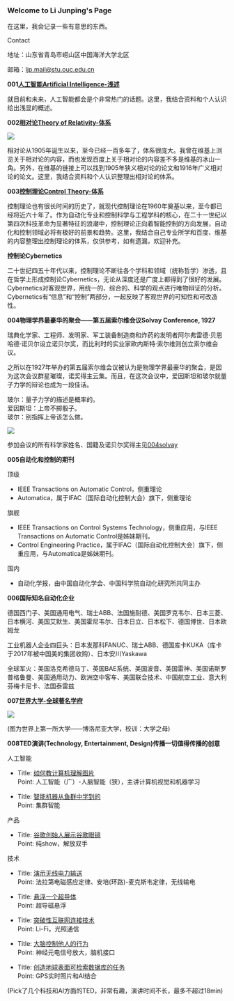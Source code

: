 ### Welcome to Li Junping's Page

在这里，我会记录一些有意思的东西。

Contact

地址：山东省青岛市崂山区中国海洋大学北区

邮箱：ljp.mail@stu.ouc.edu.cn

**001[人工智能Artificial Intelligence-浅述](https://veritas-lux.github.io/001ai)**

就目前和未来，人工智能都会是个非常热门的话题。这里，我结合资料和个人认识给出浅显的概述。

**002[相对论Theory of Relativity-体系](https://veritas-lux.github.io/002theory_of_relativity)**

![](https://veritas-lux.github.io/Black_hole_lensing.gif)

相对论从1905年诞生以来，至今已经一百多年了，体系很庞大。我曾在维基上浏览关于相对论的内容，而也发现百度上关于相对论的内容差不多是维基的冰山一角。另外，在维基的链接上可以找到1905年狭义相对论的论文和1916年广义相对论的论文。这里，我结合资料和个人认识整理出相对论的体系。

**003[控制理论Control Theory-体系](https://veritas-lux.github.io/003control_theory)**

控制理论也有很长时间的历史了，就现代控制理论在1960年奠基以来，至今都已经将近六十年了。作为自动化专业和控制科学与工程学科的核心，在二十一世纪以第四次科技革命为显著特征的浪潮中，控制理论正向着智能控制的方向发展，自动化和控制领域必将有极好的前景和趋势。这里，我结合自己专业所学和百度、维基的内容整理出控制理论的体系，仅供参考，如有遗漏，欢迎补充。

**控制论Cybernetics**

二十世纪四五十年代以来，控制理论不断往各个学科和领域（统称哲学）渗透，且在哲学上形成控制论Cybernetics，无论从深度还是广度上都得到了很好的发展。Cybernetics对客观世界，用统一的、综合的、科学的观点进行唯物辩证的分析。Cybernetics有“信息”和“控制”两部分，一起反映了客观世界的可知性和可改造性。

**004物理学界最豪华的聚会——第五届索尔维会议Solvay Conference, 1927**

瑞典化学家、工程师、发明家、军工装备制造商和炸药的发明者阿尔弗雷德·贝恩哈德·诺贝尔设立诺贝尔奖，而比利时的实业家欧内斯特·索尔维则创立索尔维会议。

之所以在1927年举办的第五届索尔维会议被认为是物理学界最豪华的聚会，是因为这次会议群星璀璨，诺奖得主云集。而且，在这次会议中，爱因斯坦和玻尔就量子力学的辩论也成为一段佳话。

玻尔：量子力学的描述是概率的。  
爱因斯坦：上帝不掷骰子。  
玻尔：别指挥上帝该怎么做。

![](https://veritas-lux.github.io/1927Solvay.png)

参加会议的所有科学家姓名、国籍及诺贝尔奖得主见[004solvay](https://veritas-lux.github.io/004solvay)

**005自动化和控制的期刊**

顶级
- IEEE Transactions on Automatic Control，侧重理论  
- Automatica，属于IFAC（国际自动化控制大会）旗下，侧重理论

旗舰  
- IEEE Transactions on Control Systems Technology，侧重应用，与IEEE Transactions on Automatic Control是姊妹期刊。  
- Control Engineering Practice，属于IFAC（国际自动化控制大会）旗下，侧重应用，与Automatica是姊妹期刊。

国内  
- 自动化学报，由中国自动化学会、中国科学院自动化研究所共同主办

**006国际知名自动化企业**

德国西门子、美国通用电气、瑞士ABB、法国施耐德、美国罗克韦尔、日本三菱、日本横河、美国艾默生、美国霍尼韦尔、日本日立、日本松下、德国博世、日本欧姆龙

工业机器人企业四巨头：日本发那科FANUC、瑞士ABB、德国库卡KUKA（库卡于2017年被中国美的集团收购）、日本安川Yaskawa

全球军火：美国洛克希德马丁、英国BAE系统、美国波音、美国雷神、美国诺斯罗普格鲁曼、美国通用动力、欧洲空中客车、美国联合技术、中国航空工业、意大利芬梅卡尼卡、法国泰雷兹

**007[世界大学-全球著名学府](https://veritas-lux.github.io/007world_university)**

![](https://veritas-lux.github.io/alma_mater.png)

(图为世界上第一所大学——博洛尼亚大学，校训：大学之母)

**008TED演讲(Technology, Entertainment, Design)传播一切值得传播的创意**

人工智能

- Title: [如何教计算机理解图片](http://open.163.com/movie/2015/3/Q/R/MAKN9A24M_MAKN9QAQR.html)  
Point: 人工智能（广）-人脑智能（狭），主讲计算机视觉和机器学习

- Title: [智能机器从鱼群中学到的](http://open.163.com/movie/2019/1/M/8/ME3LN48V1_ME3LNCGM8.html)  
Point: 集群智能

产品

- Title: [谷歌创始人展示谷歌眼镜](http://open.163.com/movie/2013/4/S/V/M8VU1HC4K_M8VU1OJSV.html)  
Point: 纯show，解放双手

技术

- Title: [演示无线电力输送](http://open.163.com/newview/movie/free?pid=M7EEITVK8&mid=M7EEJ1SA6)  
Point: 法拉第电磁感应定律、安培(环路)-麦克斯韦定律，无线输电

- Title: [悬浮一个超导体](http://open.163.com/newview/movie/free?pid=M9G1AD07V&mid=M9G3PHOVE)  
Point: 超导磁悬浮

- Title: [突破性互联网连接技术](http://open.163.com/movie/2016/1/L/O/MBBL91A3O_MBBLAT7LO.html)  
Point: Li-Fi，光照通信

- Title: [大脑控制他人的行为](http://open.163.com/movie/2016/1/T/E/MBBL91A3O_MBBLAG4TE.html)  
Point: 神经元电信号放大，脑机接口

- Title: [创造地球表面可检索数据库的任务](http://open.163.com/newview/movie/free?pid=MEP2FJINJ&mid=MEP2FP65A)  
Point: GPS实时照片和AI结合

(Pick了几个科技和AI方面的TED，非常有趣，演讲时间不长，最多不超过18min)
